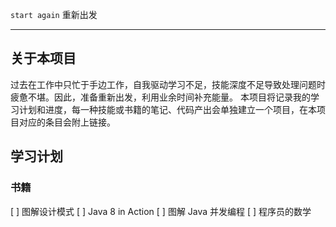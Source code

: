 `start again` 重新出发

---

## 关于本项目

过去在工作中只忙于手边工作，自我驱动学习不足，技能深度不足导致处理问题时疲惫不堪。因此，准备重新出发，利用业余时间补充能量。
本项目将记录我的学习计划和进度，每一种技能或书籍的笔记、代码产出会单独建立一个项目，在本项目对应的条目会附上链接。

## 学习计划

### 书籍
[ ] 图解设计模式
[ ] Java 8 in Action
[ ] 图解 Java 并发编程
[ ] 程序员的数学
